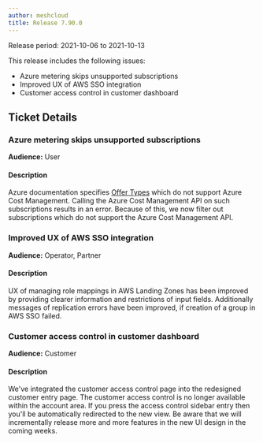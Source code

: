 ```yaml
---
author: meshcloud
title: Release 7.90.0
---
```


Release period: 2021-10-06 to 2021-10-13

This release includes the following issues:
* Azure metering skips unsupported subscriptions
* Improved UX of AWS SSO integration
* Customer access control in customer dashboard
<!--truncate-->

## Ticket Details
### Azure metering skips unsupported subscriptions
**Audience:** User<br>

#### Description
Azure documentation specifies
<a href="https://docs.microsoft.com/en-us/azure/cost-management-billing/costs/understand-cost-mgt-data#supported-microsoft-azure-offers"> Offer Types</a>
which do not support Azure Cost Management. Calling the Azure Cost Management API on such subscriptions results in an error.
Because of this, we now filter out subscriptions which do not support the Azure Cost Management API.

### Improved UX of AWS SSO integration
**Audience:** Operator, Partner<br>

#### Description
UX of managing role mappings in AWS Landing Zones has been improved by providing clearer information and restrictions
of input fields. Additionally messages of replication errors have been improved, if creation of a group in AWS SSO failed.

### Customer access control in customer dashboard
**Audience:** Customer<br>

#### Description
We've integrated the customer access control page into the redesigned customer entry page. The customer access control is no longer available within the account area. If you press the access control sidebar entry then you'll be automatically redirected to the new view. Be aware that we will incrementally release more and more features in the new UI design in the coming weeks.

